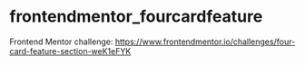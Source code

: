 # frontendmentor_fourcardfeature
Frontend Mentor challenge: https://www.frontendmentor.io/challenges/four-card-feature-section-weK1eFYK
